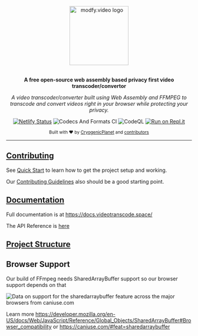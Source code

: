 <div align="center">
  <a href="https://modfy.video"><img src="https://modfy.video/images/logo.png" alt="modfy.video logo" height="160"></a>
  <br>
  <br>
  <p>
    <b>A free open-source web assembly based privacy first video transcoder/convertor</b>
  </p>
  <p>
     <i>A video transcoder/converter built using Web Assembly and FFMPEG to transcode and convert videos right in your browser while protecting your privacy.</a></i>
  </p>
  <p>

[![Netlify Status](https://api.netlify.com/api/v1/badges/4b6c9412-f596-4f31-82a3-25e276a37c31/deploy-status)](https://app.netlify.com/sites/react-clui/deploys)
![Codecs And Formats CI](https://github.com/Mozilla-Open-Lab-Etwas/Video-Transcoder/workflows/Codecs%20And%20Formats%20CI/badge.svg)
![CodeQL](https://github.com/Etwas-Builders/Video-Transcoder/workflows/CodeQL/badge.svg)
[![Run on Repl.it](https://repl.it/badge/github/Etwas-Builders/modfy.video)](https://repl.it/github/Etwas-Builders/modfy.video)

  </p>
  <p>
    <sub>Built with ❤︎ by
      <a href="https://github.com/CryogenicPlanet">CryogenicPlanet</a> and
      <a href="https://github.com/etwas-builders/modfy.video/graphs/contributors">contributors</a>
    </sub>
  </p>
</div>

---

## [Contributing](https://docs.modfy.video/pages/get%20started/contributingguidelines)

See [Quick Start](https://docs.modfy.video/pages/get%20started/quickstart) to learn how to get the project setup and working.

Our [Contributing Guidelines](https://docs.modfy.video/pages/get%20started/contributingguidelines) also should be a good starting point.

## [Documentation](https://docs.modfy.video/)

Full documentation is at https://docs.videotranscode.space/

The API Reference is [here](https://docs.modfy.video/globals.html)

## [Project Structure](https://docs.modfy.video/pages/get%20started/projectstructure)

## Browser Support

Our build of FFmpeg needs SharedArrayBuffer support so our browser support depends on that

<picture>
	<source type="image/webp" srcset="https://caniuse.bitsofco.de/image/sharedarraybuffer.webp">
	<source type="image/png" srcset="https://caniuse.bitsofco.de/image/sharedarraybuffer.png">
	<img src="https://caniuse.bitsofco.de/image/sharedarraybuffer.jpg" alt="Data on support for the sharedarraybuffer feature across the major browsers from caniuse.com">
</picture>

Learn more https://developer.mozilla.org/en-US/docs/Web/JavaScript/Reference/Global_Objects/SharedArrayBuffer#Browser_compatibility or https://caniuse.com/#feat=sharedarraybuffer
